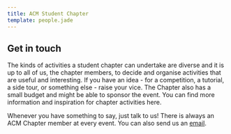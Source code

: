 ```yaml
---
title: ACM Student Chapter
template: people.jade
---
```

## Get in touch

The kinds of activities a student chapter can undertake are diverse
and it is up to all of us, the chapter members, to decide and organise
activities that are useful and interesting. If you have an idea -
for a competition, a tutorial, a side tour, or something else -
raise your vice. The Chapter also has a small budget and might be able
to sponsor the event. You can find more information and
inspiration for chapter activities here.  

Whenever you have something to say, just talk to us! There is always an ACM Chapter member at every event. You can also send us an [email](mailto:acm-officers@imperial.ac.uk).
